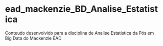 # ead_mackenzie_BD_Analise_Estatistica
Conteudo desenvolvido para a disciplina de Analise Estatistica da Pós em Big Data do Mackenzie EAD
